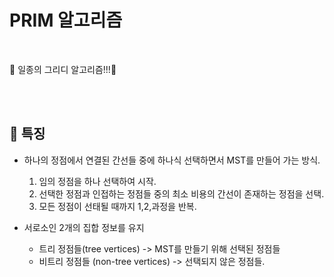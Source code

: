 # PRIM 알고리즘

<br>

🐶 일종의 그리디 알고리즘!!!🐶

<br>
<br>


## 🌈 특징

* 하나의 정점에서 연결된 간선들 중에 하나식 선택하면서 MST를 만들어 가는 방식.
    1. 임의 정점을 하나 선택하여 시작.
    2. 선택한 정점과 인접하는 정점들 중의 최소 비용의 간선이 존재하는 정점을 선택.
    3. 모든 정점이 선태될 때까지 1,2,과정을 반복.

* 서로소인 2개의 집합 정보를 유지
    - 트리 정점들(tree vertices) -> MST를 만들기 위해 선택된 정점들
    - 비트리 정점들 (non-tree vertices) -> 선택되지 않은 정점들.



